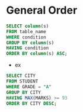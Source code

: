 # General Order

```sql
SELECT column(s)
FROM table_name
WHERE condition
GROUP BY column(s)
HAVING condition
ORDER BY column(s) ASC;
```

- ex

```SQL
SELECT CITY
FROM STUDENT
WHERE GRADE = "A"
GROUP BY CITY
HAVING MAX(MARKS) >= 93
ORDER BY CITY DESC;
```

